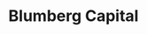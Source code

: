 ---
layout: firm_page
title: "Blumberg Capital"
id: "blumbergcapital.com"
permalink: "/blumbergcapitalblumbergcapital.com/"
website: "https://www.blumbergcapital.com"
offices: "Miami (United States), New York (United States), San Francisco (United States), Tel Aviv (Israel)"
investment_stages: "Seed, Series A"
portfolio_companies: "FundGuard, DoubleVerify, Connectifi, Field Materials, Upstream, Kloudfuse, PerfectScale, Myrror, DataHeroes, FlowFi, Creednz, FirmPilot, Nutanix, Trulioo, Braze, Hootsuite, Addepar, Yotpo, WorkJam, A Bit Lucky, AbirNet, Allerez, Angle Health, Any.Do, Arcadia Data, Authomize, Bento, BioCatch, Blender, BringIt, CaseStack, Check Point Software, ChiselStrike, Conduct Software, Correlix, CoverHound, CREO, Cybellum, Cyvera, Databand, Deep Instinct, Dorian Therapeutics, DSP Group, EarnUp, EFI, eVoice, Ferrum Health, Finaro, Fortscale, Fundbox, Go Networks, Hunters.AI, iCast, Imagene, Insightix, IntSights, IP Infusion, isocket, Jassby, Joshu, Katapult, Lendio, Mariana, Medigate, MentAd, Mertado, MobSmith, Mytaverse, Namogoo, NavTrac, Nexla, Nolio, NYSHEX, Oversee, Overview, Pachyderm, Panoply, Parse.ly, Partful, Passage AI, Pontera, Prescient AI, PureSight, Revionics, SAM, Saucey, Sealights, Segmed, Shabodi, Sharegain, SigOpt, Siperian, Slync, SmithRx, SQream Technologies, SupplyPike, Tagado, Theator, ThinkUpfront, VerAI, Vista Research, Wunder, Zanbato, ZipZapPlay, Zone7, ZooZ"
portfolio_link: "https://www.blumbergcapital.com/portfolio-companies/"
investment_markets: "Enterprise Software, FinTech, Data Analytics & Infrastructure, HealthTech, Cyber Security, Transportation & Mobility"
founded_year: "1991"
description: "Blumberg Capital is an early-stage venture capital firm specializing in leading Seed & Series A rounds and partnering with founders from inception to exit. They are active board members and hands-on advisors, supporting companies through their growth journey. Their international team brings diverse experiences to serve as an extension of portfolio companies' networks."
linkedin: "https://www.linkedin.com/company/blumberg-capital/"
twitter: "https://twitter.com/blumbergcapital"
instagram: ""
team_page: "https://www.blumbergcapital.com/our-team/"
investor_type: "Venture Capital"
crunchbase: "https://www.crunchbase.com/organization/blumberg-capital"
pitchbook: ""

# SEO Optimization
meta_title: "Blumberg Capital - VC Firm - projectstartups.com"
meta_description: "Blumberg Capital, Blumberg Capital is an early-stage venture capital firm specializing in leading Seed & Series A rounds and partnering with founders from inception to ..."
meta_keywords: "Blumberg Capital, Enterprise Software, FinTech, Data Analytics & Infrastructure, HealthTech, Cyber Security, Transportation & Mobility, VC firm, venture capital, startup investor, projectstartups.com"
canonical_url: "https://vc.projectstartups.com/blumbergcapitalblumbergcapital.com/"
---